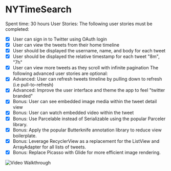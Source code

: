 # NYTimeSearch
Spent time: 30 hours
User Stories:
The following user stories must be completed:
* [x] User can sign in to Twitter using OAuth login
* [x] User can view the tweets from their home timeline
* [x] User should be displayed the username, name, and body for each tweet
* [x] User should be displayed the relative timestamp for each tweet "8m", "7h" 
* [x] User can view more tweets as they scroll with infinite pagination
The following advanced user stories are optional:
* [x] Advanced: User can refresh tweets timeline by pulling down to refresh (i.e pull-to-refresh)
* [x] Advanced: Improve the user interface and theme the app to feel "twitter branded"
* [x] Bonus: User can see embedded image media within the tweet detail view 
* [x] Bonus: User can watch embedded video within the tweet 
* [x] Bonus: Use Parcelable instead of Serializable using the popular Parceler library. 
* [x] Bonus: Apply the popular Butterknife annotation library to reduce view boilerplate.
* [x] Bonus: Leverage RecyclerView as a replacement for the ListView and ArrayAdapter for all lists of tweets. 
* [x] Bonus: Replace Picasso with Glide for more efficient image rendering.

![Video Walkthrough](twitter-demo/twitterdemo.gif)
